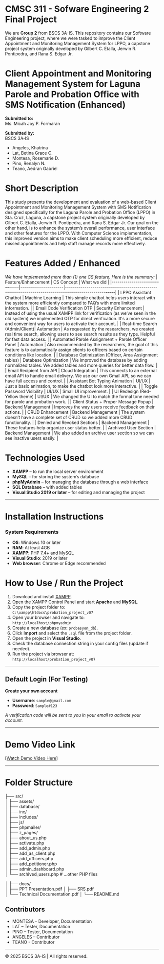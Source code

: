 # CMSC 311 - Sofware Engineering 2 Final Project 
We are **Group 2** from BSCS 3A-IS. This repository contains our Software Engineering project, where we were tasked to improve the Client Appointment and Monitoring Management System for LPPO, a capstone project system originally developed by Gilbert C. Etalla, Jerwin R. Pontipedra, and Rana S. Edgar Jr.

# **Client Appointment and Monitoring Management System for Laguna Parole and Probation Office with SMS Notification (Enhanced)**


**Submitted to:**  
Ms. Micah Joy P. Formaran  

**Submitted by:**  
BSCS 3A-IS  
- Angeles, Khatrina  
- Lat, Betina Grace C.  
- Montesa, Rosemarie D.  
- Pino, Renalyn N.  
- Teano, Aedran Gabriel  

# Short Description
This study presents the development and evaluation of a web-based Client Appointment and Monitoring Management System with SMS Notification designed specifically for the Laguna Parole and Probation Office (LPPO) in Sta. Cruz, Laguna, a capstone project system originally developed by Gilbert C. Etalla, Jerwin R. Pontipedra, and Rana S. Edgar Jr.
Our goal on the other hand, is to enhance the system’s overall performance, user interface and other features for the LPPO. With Computer Science implementation, this improved version aims to make client scheduling more efficient, reduce missed appointments and help staff manage records more effectively.

# Features Added / Enhanced

_We have implemented more than (1) one CS feature. Here is the summary:_
| Feature/Enhancement            | CS Concept            | What we did                                                                                             |
|-------------------------------|----------------------|-------------------------------------------------------------------------------------------------------|
| LPPO Assistant Chatbot         | Machine Learning      | This simple chatbot helps users interact with the system more efficiently compared to FAQ’s with more limited information. |
| Email Code Verification OTP    | Security Enhancement  | Instead of using the usual XAMPP link for verification (as we’ve seen in the old system) we implemented OTP for direct verification. It's a more secure and convenient way for users to activate their account. |
| Real-time Search (Admin/Client)| Automation           | As requested by the researchers, we created real time search, allowing users to see search results as they type. Helpful for fast data access. |
| Automated Parole Assignment + Parole Officer Panel    | Automation           | Also recommended by the researchers, the goal of this feature is to automatically assign clients to officers based on certain conditions like location. |
| Database Optimization (Officer, Area Assignment tables) | Database Optimization | We improved the database by adding normalized tables. We added tables and more queries for better data flow. |
| Email Recipient from API       | Cloud Integration     | This connects to an external email API to handle email delivery. We use our own Gmail API, so we can have full access and control. |
| Assistant Bot Typing Animation | UI/UX                 | Just a basic animation, to make the chatbot look more interactive.                                     |
| Toggle Password Visibility     | UI/UX                 | Small UI improvement.                                                                                  |
| UI Redesign (Red-Yellow theme) | UI/UX                 | We changed the UI to match the formal tone needed for parole and probation work.                       |
| Client Status + Proper Message Popup | Backend Management | Improves the way users receive feedback on their actions.                                             |
| CRUD Enhancement              | Backend Management    | The system doesn’t have a complete set of CRUD so we added more CRUD functionality.                    |
| Denied and Revoked Sections | Backend Management | These features help organize user status better.                                                      |
| Archived User Section          | Backend Management    | We also added an archive user section so we can see inactive users easily.                            |


# Technologies Used
- **XAMPP** – to run the local server environment  
- **MySQL** – for storing the system’s database  
- **phpMyAdmin** – for managing the database through a web interface  
- **SQL Database** – with added tables  
- **Visual Studio 2019 or later** – for editing and managing the project  

---

# Installation Instructions

### System Requirements
- **OS**: Windows 10 or later  
- **RAM**: At least 4GB  
- **XAMPP**: PHP 7.4+ and MySQL  
- **Visual Studio**: 2019 or later  
- **Web browser**: Chrome or Edge recommended  

# How to Use / Run the Project 
1. Download and install [XAMPP](https://www.apachefriends.org/index.html).  
2. Open the XAMPP Control Panel and start **Apache** and **MySQL**.  
3. Copy the project folder to:  
   `C:\xampp\htdocs\probation_project_v07`  
4. Open your browser and navigate to:  
   `http://localhost/phpmyadmin`  
5. Create a new database (ex: `probasyon_db`).  
6. Click **Import** and select the `.sql` file from the project folder.  
7. Open the project in **Visual Studio**.  
8. Check the database connection string in your config files (update if needed).  
9. Run the project via browser at:  
   `http://localhost/probation_project_v07`  

---

## Default Login (For Testing)
**Create your own account**  
- **Username**: `sample@gmail.com`  
- **Password**: `Sample#123`  

_A verification code will be sent to you in your email to activate your account._

---

# Demo Video Link
[[Watch Demo Video Here](https://drive.google.com/file/d/1w9La4JLXZIyGT1uAqimcH4Ka4Fnju3FV/view?usp=sharing)]

---

# Folder Structure

├── src/                     
│   ├── assets/              
│   ├── database/            
│   ├── inc/                 
│   ├── includes/            
│   ├── js/                  
│   ├── phpmailer/           
│   ├── z_pages/             
│   ├── about_us.php         
│   ├── activate.php         
│   ├── add_admin.php        
│   ├── add_as_client.php    
│   ├── add_officers.php     
│   ├── add_petitioner.php   
│   ├── admin_dashboard.php  
│   └── archived_users.php   # ...other PHP files

│
├── docs/                   
│   ├── PPT Presentation.pdf 
│   ├── SRS.pdf              
│   └── Technical Documentation.pdf
│
└── README.md



## Contributors
- MONTESA – Developer, Documentation
- LAT – Tester, Documentation 
- PINO – Tester, Documentation 
- ANGELES – Contributor
- TEANO - Contributor

---

© 2025 BSCS 3A-IS | All rights reserved.

